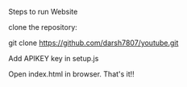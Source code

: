 Steps to run Website

clone the repository:

git clone https://github.com/darsh7807/youtube.git

Add APIKEY key in setup.js

Open index.html in browser.
That's it!!